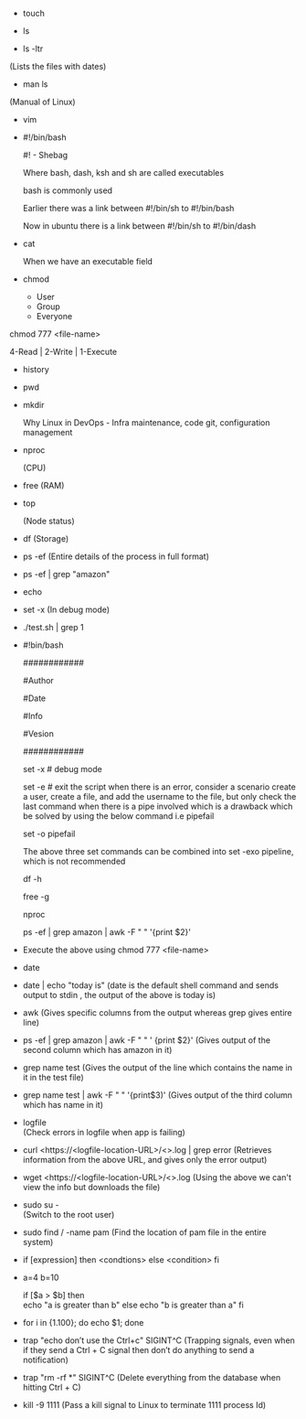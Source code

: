 - touch 
 
- ls 
 
- ls -ltr
  
 (Lists the files with dates)
 
-  man ls

 (Manual of Linux)
 
- vim  
 
- #!/bin/bash 
  
  #! - Shebag 
  
  Where bash, dash, ksh and sh are called executables 
   
  bash is commonly used 
   
  Earlier there was a link between #!/bin/sh to #!/bin/bash 
   
  Now in ubuntu there is a link between #!/bin/sh to #!/bin/dash 
  
- cat 
 
  When we have an executable field 
 
- chmod  
 
  -   User 
  -   Group 
  -   Everyone   
 
chmod 777 &lt;file-name&gt; 
 
   4-Read | 2-Write | 1-Execute 
 
- history 
 
- pwd 
 
- mkdir  
 
  Why Linux in DevOps - Infra maintenance, code git, configuration management 
 
- nproc
  
  (CPU) 
  
- free 
  (RAM)
  
- top 

  (Node status)
 
- df 
  (Storage) 
  
- ps -ef 
  (Entire details of the process in full format)  
  
- ps -ef | grep "amazon"  
  
- echo  
 
- set -x 
  (In debug mode) 
  
- ./test.sh | grep 1 
 
 
-  #!bin/bash 

   ############ 

    #Author 

    #Date 

    #Info 

    #Vesion 

    ############ 

    set -x   # debug mode 

    set -e   # exit the script when there is an error, consider a scenario create a user, create a file, and add the username to the file, but only check the last command when there is a pipe involved which is a drawback which be solved 
    by using the below command i.e pipefail 

    set -o pipefail 
     
    The above three set commands can be combined into set -exo pipeline, which is not recommended  

    df -h 

    free -g 

    nproc 

    ps -ef | grep amazon | awk -F " " '{print $2}' 

- Execute the above using chmod 777 &lt;file-name&gt; 
 
- date 
 
- date | echo "today is" 
  (date is the default shell command and sends output to stdin , the output of the above is today is)
 
- awk 
  (Gives specific columns from the output whereas grep gives entire line)
 
- ps -ef | grep amazon | awk -F " " ' {print $2}' 
  (Gives output of the second column which has amazon in it)
 
- grep name test 
  (Gives the output of the line which contains the name in it in the test file)
 
- grep name test | awk -F " " '{print$3)' 
  (Gives output of the third column which has name in it)
 
- logfile  
  (Check errors in logfile when app is failing)
 
- curl &lt;https://&lt;logfile-location-URL&gt;/&lt;&gt;.log | grep error 
  (Retrieves information from the above URL, and gives only the error output)
 
- wget &lt;https://&lt;logfile-location-URL&gt;/&lt;&gt;.log 
  (Using the above we can't view the info but downloads the file)  
 
- sudo su -  
  (Switch to the root user)
 
- sudo find / -name pam 
  (Find the location of pam file in the entire system) 
 
- if [expression] 
     then 
  &lt;condtions&gt; 
      else 
  &lt;condition&gt; 
      fi 
 
- a=4 
     b=10 
 
     if [$a &gt; $b] 
     then  
     echo "a is greater than b" 
     else 
     echo "b is greater than a" 
      fi 
 
- for i in {1.100}; do echo $1; done 
 
- trap "echo don’t use the Ctrl+c" SIGINT^C 
  (Trapping signals, even when if they send a Ctrl + C signal then don’t do anything to send a notification)
 
- trap "rm -rf *" SIGINT^C 
  (Delete everything from the database when hitting Ctrl + C)
 
- kill -9 1111 
  (Pass a kill signal to Linux to terminate 1111 process Id)

